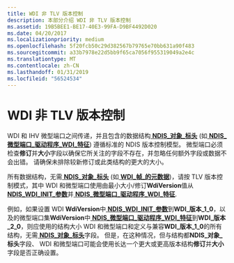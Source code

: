 ```yaml
---
title: WDI 非 TLV 版本控制
description: 本部分介绍 WDI 非 TLV 版本控制
ms.assetid: 19B5BEE1-BE17-40E3-99FA-D9BF4492D020
ms.date: 04/20/2017
ms.localizationpriority: medium
ms.openlocfilehash: 5f20fcb50c29d382567b79765e70bb631a90f483
ms.sourcegitcommit: a33b7978e22d5bb9f65ca7056f955319049a2e4c
ms.translationtype: MT
ms.contentlocale: zh-CN
ms.lasthandoff: 01/31/2019
ms.locfileid: "56524534"
---
```

# <a name="wdi-non-tlv-versioning"></a>WDI 非 TLV 版本控制


WDI 和 IHV 微型端口之间传递，并且包含的数据结构[ **NDIS\_对象\_标头**](https://msdn.microsoft.com/library/windows/hardware/ff566588) (如[ **NDIS\_微型端口\_驱动程序\_WDI\_特征**](https://msdn.microsoft.com/library/windows/hardware/mt297617)) 遵循标准的 NDIS 版本控制模型。 微型端口必须检查**修订**并**大小**字段以确保它所关注的字段不存在，并忽略任何额外字段或数据不会出错。 请确保未排除较新修订或此类结构的更大的大小。

所有数据结构，无需[ **NDIS\_对象\_标头**](https://msdn.microsoft.com/library/windows/hardware/ff566588) (如[ **WDI\_帧\_的元数据**](https://msdn.microsoft.com/library/windows/hardware/dn897827))，请按 TLV 版本控制模式，其中 WDI 和微型端口使用由最小大小/修订**WdiVersion**值从[ **NDIS\_WDI\_INIT\_参数**](https://msdn.microsoft.com/library/windows/hardware/mt297621)并[ **NDIS\_微型端口\_驱动程序\_WDI\_特征**](https://msdn.microsoft.com/library/windows/hardware/mt297617).

例如，如果设置 WDI **WdiVersion**中[ **NDIS\_WDI\_INIT\_参数**](https://msdn.microsoft.com/library/windows/hardware/mt297621)到**WDI\_版本\_1\_0**，以及的微型端口集**WdiVersion**中[ **NDIS\_微型端口\_驱动程序\_WDI\_特征**](https://msdn.microsoft.com/library/windows/hardware/mt297617)到**WDI\_版本\_2\_0**，则应使用的结构大小 WDI 和微型端口和定义与兼容**WDI\_版本\_1\_0**的所有结构，无需[ **NDIS\_对象\_标头**](https://msdn.microsoft.com/library/windows/hardware/ff566588)字段。 但是，在这种情况，但与结构都**NDIS\_对象\_标头**字段、 WDI 和微型端口可能会使用长达一个更大或更高版本结构**修订**并**大小**字段是否正确设置。

 

 





